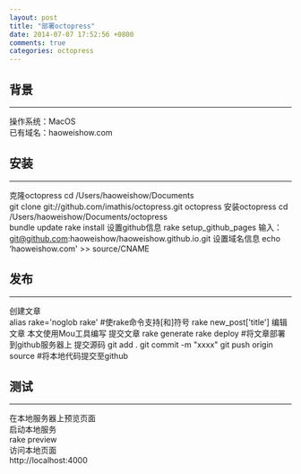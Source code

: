 ```yaml
---
layout: post
title: "部署octopress"
date: 2014-07-07 17:52:56 +0800
comments: true
categories: octopress
---
```

## 背景
***
操作系统：MacOS  
已有域名：haoweishow.com

## 安装
***
克隆octopress
    cd /Users/haoweishow/Documents  
    git clone git://github.com/imathis/octopress.git octopress
安装octopress
    cd /Users/haoweishow/Documents/octopress  
    bundle update
    rake install
设置github信息
    rake setup_github_pages
    输入：git@github.com:haoweishow/haoweishow.github.io.git
设置域名信息
    echo ‘haoweishow.com' >> source/CNAME

## 发布
***
创建文章  
    alias rake='noglob rake'  #使rake命令支持[和]符号
    rake new_post['title']
编辑文章
    本文使用Mou工具编写
提交文章
    rake generate
    rake deploy               #将文章部署到github服务器上
提交源码
    git add .
    git commit -m "xxxx"
    git push origin source    #将本地代码提交至github

## 测试
***
在本地服务器上预览页面  
启动本地服务  
    rake preview  
访问本地页面  
    http://localhost:4000
